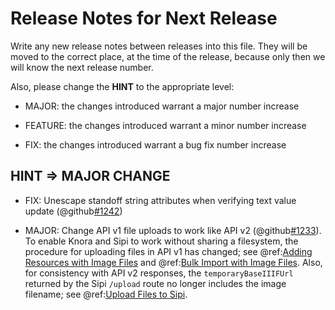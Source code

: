 # Release Notes for Next Release

Write any new release notes between releases into this file. They will be moved to the correct place,
at the time of the release, because only then we will know the next release number.

Also, please change the **HINT** to the appropriate level:

- MAJOR: the changes introduced warrant a major number increase

- FEATURE: the changes introduced warrant a minor number increase

- FIX: the changes introduced warrant a bug fix number increase


## HINT => MAJOR CHANGE

- FIX: Unescape standoff string attributes when verifying text value update (@github[#1242](#1242))

- MAJOR: Change API v1 file uploads to work like API v2 (@github[#1233](#1233)). To enable
  Knora and Sipi to work without sharing a filesystem, the procedure
  for uploading files in API v1 has changed; see
  @ref:[Adding Resources with Image Files](../03-apis/api-v1/adding-resources.md#adding-resources-with-image-files)
  and @ref:[Bulk Import with Image Files](../03-apis/api-v1/adding-resources.md#bulk-import-with-image-files).
  Also, for consistency with API v2 responses, the `temporaryBaseIIIFUrl` returned by the Sipi 
  `/upload` route no longer includes the image filename; see
  @ref:[Upload Files to Sipi](../03-apis/api-v2/editing-values.md#upload-files-to-sipi).
